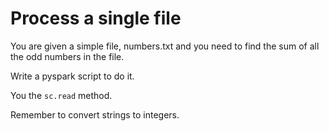 # Process a single file

You are given a simple file, numbers.txt and you need to find the sum of all the odd numbers in the file.

Write a pyspark script to do it.

You the `sc.read` method.

Remember to convert strings to integers.
